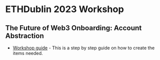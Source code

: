 # ETHDublin 2023 Workshop

## The Future of Web3 Onboarding: Account Abstraction

- [Workshop guide](https://web3-onboarding.webstudio.so/) - This is a step by step guide on how to create the items needed.
